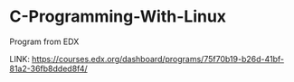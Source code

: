 # C-Programming-With-Linux
Program from EDX

LINK: https://courses.edx.org/dashboard/programs/75f70b19-b26d-41bf-81a2-36fb8dded8f4/
